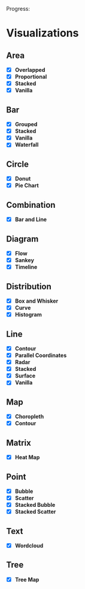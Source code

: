 Progress:

# Visualizations

## Area
- [x] **Overlapped**
- [x] **Proportional**
- [x] **Stacked**
- [x] **Vanilla**

## Bar
- [x] **Grouped**
- [x] **Stacked**
- [x] **Vanilla**
- [x] **Waterfall**

## Circle
- [x] **Donut**
- [x] **Pie Chart**

## Combination
- [x] **Bar and Line**

## Diagram
- [x] **Flow**
- [x] **Sankey**
- [x] **Timeline**

## Distribution
- [x] **Box and Whisker**
- [x] **Curve**
- [x] **Histogram**

## Line
- [x] **Contour**
- [x] **Parallel Coordinates**
- [x] **Radar**
- [x] **Stacked**
- [x] **Surface**
- [x] **Vanilla**

## Map
- [x] **Choropleth**
- [x] **Contour**

## Matrix
- [x] **Heat Map**

## Point
- [x] **Bubble**
- [x] **Scatter**
- [x] **Stacked Bubble**
- [x] **Stacked Scatter**

## Text
- [x] **Wordcloud**

## Tree
- [x] **Tree Map**
